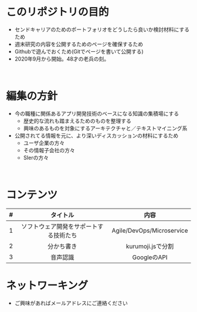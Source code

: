 # このリポジトリの目的
 - センドキャリアのためのポートフォリオをどうしたら良いか検討材料にするため
 - 週末研究の内容を公開するためのページを確保するため
 - Githubで遊んでおくため(Gitでページを書いて公開する)  
 - 2020年9月から開始。48才の老兵の刻。
<br>
    
  
# 編集の方針  
 - 今の職種に関係あるアプリ開発技術のベースになる知識の集積場にする  
   - 歴史的な流れも踏まえるためのものを整理する
   - 興味のあるものを対象にするアーキテクチャと／テキストマイニング系
 - 公開されてる情報を元に、より深いディスカッションの材料にするため  
   - ユーザ企業の方々 
   - その情報子会社の方々  
   - SIerの方々

<br>

# コンテンツ

| # | タイトル | 内容 |  
|:-:|:-:|:-:|
|1|ソフトウェア開発をサポートする技術たち | Agile/DevOps/Microservice |
|2|分かち書き| kurumoji.jsで分割| 
|3|音声認識| GoogleのAPI| 

# ネットワーキング
- ご興味があればメールアドレスにご連絡ください

